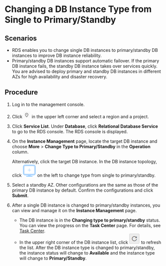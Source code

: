 # Changing a DB Instance Type from Single to Primary/Standby<a name="rds_pg_05_0023"></a>

## Scenarios<a name="en-us_topic_0171122491_section1715294212120"></a>

-   RDS enables you to  change single DB instances to primary/standby DB instances  to improve DB instance reliability.
-   Primary/standby DB instances support automatic failover. If the primary DB instance fails, the standby DB instance takes over services quickly. You are advised to deploy primary and standby DB instances in different AZs for high availability and disaster recovery.

## Procedure<a name="en-us_topic_0171122491_section2247117297"></a>

1.  Log in to the management console.
2.  Click  ![](figures/region.png)  in the upper left corner and select a region and a project.
3.  Click  **Service List**. Under  **Database**, click  **Relational Database Service**  to go to the RDS console. The RDS console is displayed.
4.  On the  **Instance Management**  page, locate the target DB instance and choose  **More**  \>  **Change Type to Primary/Standby**  in the  **Operation**  column.

    Alternatively, click the target DB instance. In the DB instance topology, click  ![](figures/read.png)  on the left to change type from single to primary/standby.

5.  Select a standby AZ. Other configurations are the same as those of the primary DB instance by default. Confirm the configurations and click  **Submit**.
6.  After a single DB instance is changed to primary/standby instances, you can view and manage it on the  **Instance Management**  page.
    -   The DB instance is in the  **Changing type to primary/standby**  status. You can view the progress on the  **Task Center**  page. For details, see  [Task Center](task_center(postgresql)).
    -   In the upper right corner of the DB instance list, click  ![](figures/refresh.png)  to refresh the list. After the DB instance type is changed to primary/standby, the instance status will change to  **Available**  and the instance type will change to  **Primary/Standby**.


